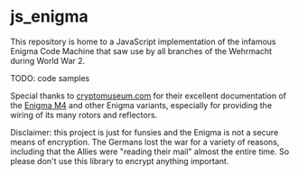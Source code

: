 # js_enigma

This repository is home to a JavaScript implementation of the infamous Enigma Code Machine that saw use by all branches of the Wehrmacht during World War 2.

TODO: code samples

Special thanks to [cryptomuseum.com](http://cryptomuseum.com/index.htm) for their excellent documentation of the [Enigma M4](http://cryptomuseum.com/crypto/enigma/m4/) and other Enigma variants, especially for providing the wiring of its many rotors and reflectors.

Disclaimer: this project is just for funsies and the Enigma is not a secure means of encryption. The Germans lost the war for a variety of reasons, including that the Allies were "reading their mail" almost the entire time. So please don't use this library to encrypt anything important.
